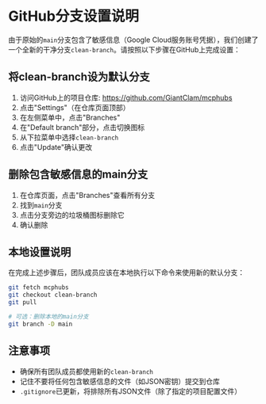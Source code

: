 # GitHub分支设置说明

由于原始的`main`分支包含了敏感信息（Google Cloud服务账号凭据），我们创建了一个全新的干净分支`clean-branch`。请按照以下步骤在GitHub上完成设置：

## 将clean-branch设为默认分支

1. 访问GitHub上的项目仓库: https://github.com/GiantClam/mcphubs
2. 点击"Settings"（在仓库页面顶部）
3. 在左侧菜单中，点击"Branches"
4. 在"Default branch"部分，点击切换图标
5. 从下拉菜单中选择`clean-branch`
6. 点击"Update"确认更改

## 删除包含敏感信息的main分支

1. 在仓库页面，点击"Branches"查看所有分支
2. 找到`main`分支
3. 点击分支旁边的垃圾桶图标删除它
4. 确认删除

## 本地设置说明

在完成上述步骤后，团队成员应该在本地执行以下命令来使用新的默认分支：

```bash
git fetch mcphubs
git checkout clean-branch
git pull

# 可选：删除本地的main分支
git branch -D main
```

## 注意事项

- 确保所有团队成员都使用新的`clean-branch`
- 记住不要将任何包含敏感信息的文件（如JSON密钥）提交到仓库
- `.gitignore`已更新，将排除所有JSON文件（除了指定的项目配置文件） 